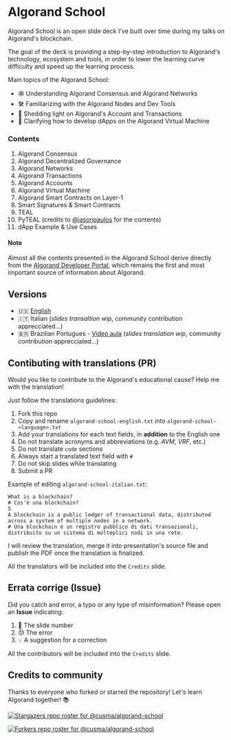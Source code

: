 # Algorand School
Algorand School is an open slide deck I've built over time during my talks on 
Algorand's blockchain.

The goal of the deck is providing a step-by-step introduction to Algorand's 
technology, ecosystem and tools, in order to lower the learning curve difficulty 
and speed up the learning process. 

Main topics of the Algorand School:

- 🕸 Understanding Algorand Consensus and Algorand Networks
- 🛠 Familiarizing with the Algorand Nodes and Dev Tools
- 🤝 Shedding light on Algorand's Account and Transactions
- 🤖 Clarifying how to develop dApps on the Algorand Virtual Machine

### Contents
1. Algorand Consensus
2. Algorand Decentralized Governance
3. Algorand Networks
4. Algorand Transactions
5. Algorand Accounts
6. Algorand Virtual Machine
7. Algorand Smart Contracts on Layer-1
8. Smart Signatures & Smart Contracts
9. TEAL
10. PyTEAL (credits to [@jasonpaulos](https://github.com/jasonpaulos) for the contents)
11. dApp Example & Use Cases

#### Note
Almost all the contents presented in the Algorand School derive directly from 
the [Algorand Developer Portal](https://developer.algorand.org/), which 
remains the first and most important source of information about Algorand.

## Versions
- 🇺🇸 [English](https://github.com/cusma/algorand-school/blob/main/algorand-school-english.pdf)
- 🇮🇹 Italian (_slides transaltion wip_, community contribution apprecciated...)
- 🇧🇷 Brazilian Portugues - [Vídeo aula](https://www.youtube.com/watch?v=Wl2JDXudGrM) (_slides translation wip_, community contribution apprecciated...)

## Contibuting with translations (PR)
Would you like to contribute to the Algorand's educational cause? Help me with 
the translation!

Just follow the translations guidelines:
1. Fork this repo
2. Copy and rename `algorand-school-english.txt` into `algorand-school-<language>.txt`
3. Add your translations for each text fields, in **addition** to the English one
4. Do not translate acronyms and abbreviations (e.g. _AVM_, _VRF_, etc.)
5. Do not translate `code` sections
6. Always start a translated text field with `#`
7. Do not skip slides while translating
8. Submit a PR

Example of editing `algorand-school-italian.txt`:
```
What is a blockchain?
# Cos'è una blockchain?
5
A blockchain is a public ledger of transactional data, distributed across a system of multiple nodes in a network.
# Una blockchain è un registro pubblico di dati transazionali, distribuito su un sistema di molteplici nodi in una rete.
```

I will review the translation, merge it into presentation's source file and 
publish the PDF once the translation is finalized.

All the translators will be included into the `Credits` slide.

## Errata corrige (Issue)
Did you catch and error, a typo or any type of misinformation? Please open an **Issue** indicating:

1. 🎲 The slide number
2. 😓 The error
3. 💡 A suggestion for a correction

All the contributors will be included into the `Credits` slide.

## Credits to community

Thanks to everyone who forked or starred the repository! Let's learn Algorand together! 📚

[![Stargazers repo roster for @cusma/algorand-school](https://reporoster.com/stars/dark/cusma/algorand-school)](https://github.com/cusma/algorand-school/stargazers)

[![Forkers repo roster for @cusma/algorand-school](https://reporoster.com/forks/dark/cusma/algorand-school)](https://github.com/cusma/algorand-school/network/members)
